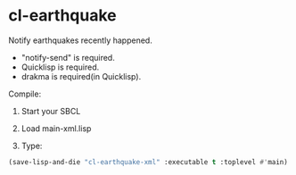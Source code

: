 cl-earthquake
=============

Notify earthquakes recently happened.

* "notify-send" is required.
* Quicklisp is required.
* drakma is required(in Quicklisp).


Compile:

1. Start your SBCL

2. Load main-xml.lisp

3. Type:

```lisp
(save-lisp-and-die "cl-earthquake-xml" :executable t :toplevel #'main)
```

